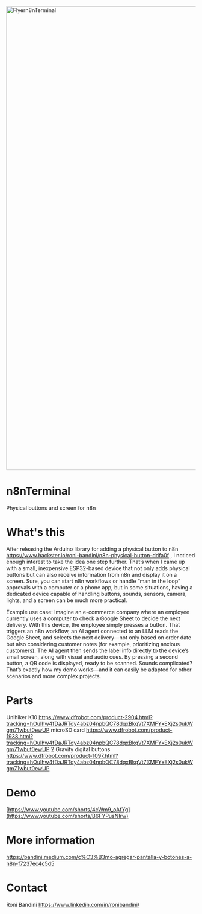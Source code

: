 <img width="939" height="1230" alt="Flyern8nTerminal" src="https://github.com/user-attachments/assets/2ff1bf2f-2e14-4a4c-a626-7aaefac49fb2" />

# n8nTerminal
Physical buttons and screen for n8n 

# What's this

After releasing the Arduino library for adding a physical button to n8n https://www.hackster.io/roni-bandini/n8n-physical-button-ddfa0f , I noticed enough interest to take the idea one step further. That’s when I came up with a small, inexpensive ESP32-based device that not only adds physical buttons but can also receive information from n8n and display it on a screen.
Sure, you can start n8n workflows or handle “man in the loop” approvals with a computer or a phone app, but in some situations, having a dedicated device capable of handling buttons, sounds, sensors, camera, lights, and a screen can be much more practical.

Example use case: Imagine an e-commerce company where an employee currently uses a computer to check a Google Sheet to decide the next delivery. With this device, the employee simply presses a button. That triggers an n8n workflow, an AI agent connected to an LLM reads the Google Sheet, and selects the next delivery—not only based on order date but also considering customer notes (for example, prioritizing anxious customers). The AI agent then sends the label info directly to the device’s small screen, along with visual and audio cues. By pressing a second button, a QR code is displayed, ready to be scanned.
Sounds complicated? That’s exactly how my demo works—and it can easily be adapted for other scenarios and more complex projects.

# Parts 

Unihiker K10 https://www.dfrobot.com/product-2904.html?tracking=hOuIhw4fDaJRTdy4abz04npbQC78dqxBkqVt7XMFYxEXj2s0ukWgm71wbut0ewUP
microSD card https://www.dfrobot.com/product-1938.html?tracking=hOuIhw4fDaJRTdy4abz04npbQC78dqxBkqVt7XMFYxEXj2s0ukWgm71wbut0ewUP
2 Gravity digital buttons https://www.dfrobot.com/product-1097.html?tracking=hOuIhw4fDaJRTdy4abz04npbQC78dqxBkqVt7XMFYxEXj2s0ukWgm71wbut0ewUP

# Demo

[https://www.youtube.com/shorts/4cWm9_oAfYg](https://www.youtube.com/shorts/B6FYPusNIrw)

# More information

https://bandini.medium.com/c%C3%B3mo-agregar-pantalla-y-botones-a-n8n-f7237ec4c5d5

# Contact

Roni Bandini https://www.linkedin.com/in/ronibandini/
